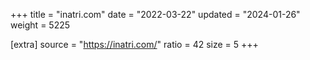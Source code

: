 +++
title = "inatri.com"
date = "2022-03-22"
updated = "2024-01-26"
weight = 5225

[extra]
source = "https://inatri.com/"
ratio = 42
size = 5
+++
